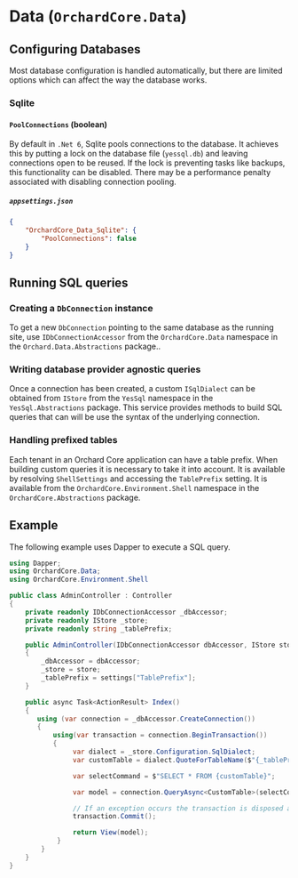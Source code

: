 # Data (`OrchardCore.Data`)

## Configuring Databases

Most database configuration is handled automatically, but there are limited options which can affect the way the database works.

### Sqlite

#### `PoolConnections` (boolean)

By default in `.Net 6`, Sqlite pools connections to the database. It achieves this by putting a lock on the database file (`yessql.db`) and leaving connections open to be reused. If the lock is preventing tasks like backups, this functionality can be disabled. There may be a performance penalty associated with disabling connection pooling.

##### `appsettings.json`

```json
{
    "OrchardCore_Data_Sqlite": {
        "PoolConnections": false
    }
}
```

## Running SQL queries

### Creating a `DbConnection` instance

To get a new `DbConnection` pointing to the same database as the running site, use `IDbConnectionAccessor` from the `OrchardCore.Data` namespace in the `Orchard.Data.Abstractions` package..

### Writing database provider agnostic queries

Once a connection has been created, a custom `ISqlDialect` can be obtained from `IStore` from the `YesSql` namespace in the `YesSql.Abstractions` package.
This service provides methods to build SQL queries that can will be use the syntax of the underlying connection.

### Handling prefixed tables

Each tenant in an Orchard Core application can have a table prefix. When building custom queries it 
is necessary to take it into account. It is available by resolving `ShellSettings` and accessing the `TablePrefix` setting.
It is available from the `OrchardCore.Environment.Shell` namespace in the `OrchardCore.Abstractions` package.

## Example

The following example uses Dapper to execute a SQL query.

```csharp
using Dapper;
using OrchardCore.Data;
using OrchardCore.Environment.Shell

public class AdminController : Controller
{
    private readonly IDbConnectionAccessor _dbAccessor;
    private readonly IStore _store;
    private readonly string _tablePrefix;

    public AdminController(IDbConnectionAccessor dbAccessor, IStore store, ShellSettings settings)
    {
        _dbAccessor = dbAccessor;
        _store = store;
        _tablePrefix = settings["TablePrefix"];
    }

    public async Task<ActionResult> Index()
    {
       using (var connection = _dbAccessor.CreateConnection())
       {
           using(var transaction = connection.BeginTransaction())
           {
                var dialect = _store.Configuration.SqlDialect;
                var customTable = dialect.QuoteForTableName($"{_tablePrefix}CustomTable");

                var selectCommand = $"SELECT * FROM {customTable}";

                var model = connection.QueryAsync<CustomTable>(selectCommand);

                // If an exception occurs the transaction is disposed and rollbacked
                transaction.Commit();

                return View(model);
            }
        }
    }
}
```
